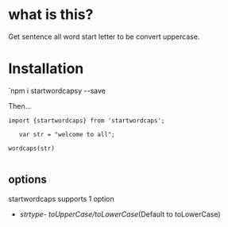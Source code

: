 # what is this?

Get sentence all word start letter to be convert uppercase.

# Installation

`npm i startwordcapsy --save


Then...
```
import {startwordcaps} from 'startwordcaps';

   var str = "welcome to all";

wordcaps(str)


```
## options
startwordcaps supports 1 option
* *strtype*- _toUpperCase/toLowerCase_(Default to toLowerCase)
